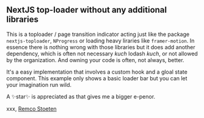 ## NextJS top-loader without any additional libraries

This is a toploader / page transition indicator acting just like the package `nextjs-toploader`, `NProgress` or loading heavy liraries like `framer-motion`. In essence there is nothing wrong with those libraries but it does add another dependency, which is often not necessary _kuch_ lodash _kuch_, or not allowed by the organization. And owning your code is often, not always, better.

It's a easy implementation that involves a custom hook and a gloal state component. This example only shows a basic loader bar but you can let your imagination run wild.

A ✨star✨ is appreciated as that gives me a bigger e-penor.

xxx,
[Remco Stoeten](https://github.com/remco-stoeten)
